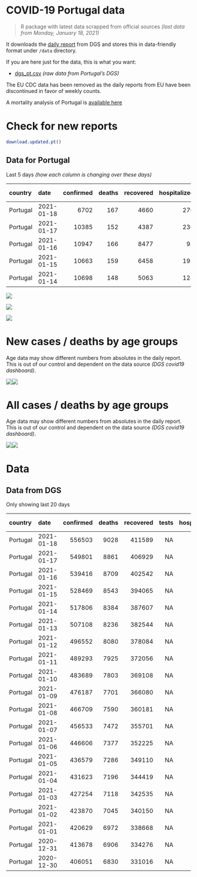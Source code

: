 COVID-19 Portugal data
================

> R package with latest data scrapped from official sources *(last data
> from Monday, January 18, 2021)*

It downloads the [daily
report](https://covid19.min-saude.pt/relatorio-de-situacao/) from DGS
and stores this in data-friendly format under `/data` directory.

If you are here just for the data, this is what you want:

  - [dgs\_pt.csv](raw/master/data/dgs_pt.csv) *(raw data from Portugal’s
    DGS)*

The EU CDC data has been removed as the daily reports from EU have been
discontinued in favor of weekly counts.

A mortality analysis of Portugal is [available
here](https://averissimo.github.io/covid19-analysis/mortality.html)

# Check for new reports

``` r
download.updated.pt()
```

## Data for Portugal

Last 5 days *(how each column is changing over these days)*

| country  | date       | confirmed | deaths | recovered | hospitalized | in.icu | confirmed\_m\_00-09 | confirmed\_w\_00-09 | confirmed\_m\_10-19 | confirmed\_w\_10-19 | confirmed\_m\_20-29 | confirmed\_w\_20-29 | confirmed\_m\_30-39 | confirmed\_w\_30-39 | confirmed\_m\_40-49 | confirmed\_w\_40-49 | confirmed\_m\_50-59 | confirmed\_w\_50-59 | confirmed\_m\_60-69 | confirmed\_w\_60-69 | confirmed\_m\_70-79 | confirmed\_w\_70-79 | confirmed\_m\_80+ | confirmed\_w\_80+ | death\_m\_00-09 | death\_w\_00-09 | death\_m\_10-19 | death\_w\_10-19 | death\_m\_20-29 | death\_w\_20-29 | death\_m\_30-39 | death\_w\_30-39 | death\_m\_40-49 | death\_w\_40-49 | death\_m\_50-59 | death\_w\_50-59 | death\_m\_60-69 | death\_w\_60-69 | death\_m\_70-79 | death\_w\_70-79 | death\_m\_80+ | death\_w\_80+ |
| :------- | :--------- | --------: | -----: | --------: | -----------: | -----: | ------------------: | ------------------: | ------------------: | ------------------: | ------------------: | ------------------: | ------------------: | ------------------: | ------------------: | ------------------: | ------------------: | ------------------: | ------------------: | ------------------: | ------------------: | ------------------: | ----------------: | ----------------: | --------------: | --------------: | --------------: | --------------: | --------------: | --------------: | --------------: | --------------: | --------------: | --------------: | --------------: | --------------: | --------------: | --------------: | --------------: | --------------: | ------------: | ------------: |
| Portugal | 2021-01-18 |      6702 |    167 |      4660 |          276 |     17 |                 223 |                 223 |                 371 |                 334 |                 431 |                 467 |                 419 |                 534 |                 494 |                 616 |               \-299 |                 514 |                 342 |                 338 |                 221 |                 214 |               186 |               354 |               0 |               0 |               0 |               0 |               1 |               0 |               0 |               2 |               0 |               1 |               1 |               2 |               7 |               5 |              17 |               5 |            62 |            64 |
| Portugal | 2021-01-17 |     10385 |    152 |      4387 |          236 |      9 |                 363 |                 324 |                 545 |            \-224410 |                 591 |                 729 |                 620 |                 745 |                 768 |                 985 |                1310 |                 813 |                 483 |                 591 |                 327 |                 327 |               291 |               702 |               0 |               0 |               0 |               0 |               0 |               0 |               0 |               1 |               0 |               0 |               2 |               1 |               6 |               3 |              26 |              13 |            48 |            52 |
| Portugal | 2021-01-16 |     10947 |    166 |      8477 |           93 |     16 |                 349 |                 332 |                 593 |              225585 |                 701 |                 782 |                 651 |                 830 |                 816 |                1028 |                 728 |                 907 |                 506 |                 522 |                 363 |                 382 |               299 |               569 |               0 |               0 |               0 |               0 |               0 |               0 |               0 |               1 |               1 |               0 |               5 |               0 |             313 |               3 |              20 |              15 |            52 |            56 |
| Portugal | 2021-01-15 |     10663 |    159 |      6458 |          192 |     11 |                 354 |                 341 |                 509 |                 569 |                 751 |                 733 |                 681 |                 788 |                 776 |                1010 |                 722 |                 887 |                 487 |                 494 |                 349 |                 376 |               276 |               555 |               0 |               0 |               0 |               0 |               0 |               0 |               0 |               0 |               1 |               0 |               3 |               0 |           \-293 |               6 |              22 |              11 |            42 |            67 |
| Portugal | 2021-01-14 |     10698 |    148 |      5063 |          128 |     15 |                 319 |                 323 |                 517 |                 482 |                 690 |                 770 |                 653 |                 796 |                 779 |                1020 |                 670 |                 893 |                 548 |                 532 |                 332 |                 400 |               346 |               626 |               0 |               0 |               0 |               0 |               0 |               0 |               0 |               0 |               3 |               1 |               2 |               1 |              14 |               6 |              14 |              20 |            38 |            49 |

![](README_files/figure-gfm/totals-1.svg)<!-- -->

![](README_files/figure-gfm/differential-1.svg)<!-- -->

![](README_files/figure-gfm/differential_7days-1.svg)<!-- -->

# New cases / deaths by age groups

Age data may show different numbers from absolutes in the daily report.
This is out of our control and dependent on the data source *(DGS
covid19 dashboard)*.

![](README_files/figure-gfm/new_cases_deaths-1.svg)<!-- -->![](README_files/figure-gfm/new_cases_deaths-2.svg)<!-- -->

# All cases / deaths by age groups

Age data may show different numbers from absolutes in the daily report.
This is out of our control and dependent on the data source *(DGS
covid19 dashboard)*.

![](README_files/figure-gfm/total_cases_deaths-1.svg)<!-- -->![](README_files/figure-gfm/total_cases_deaths-2.svg)<!-- -->

# Data

## Data from DGS

Only showing last 20 days

| country  | date       | confirmed | deaths | recovered | tests | hospitalized | in.icu | confirmed\_m\_00-09 | confirmed\_w\_00-09 | confirmed\_m\_10-19 | confirmed\_w\_10-19 | confirmed\_m\_20-29 | confirmed\_w\_20-29 | confirmed\_m\_30-39 | confirmed\_w\_30-39 | confirmed\_m\_40-49 | confirmed\_w\_40-49 | confirmed\_m\_50-59 | confirmed\_w\_50-59 | confirmed\_m\_60-69 | confirmed\_w\_60-69 | confirmed\_m\_70-79 | confirmed\_w\_70-79 | confirmed\_m\_80+ | confirmed\_w\_80+ | death\_m\_00-09 | death\_w\_00-09 | death\_m\_10-19 | death\_w\_10-19 | death\_m\_20-29 | death\_w\_20-29 | death\_m\_30-39 | death\_w\_30-39 | death\_m\_40-49 | death\_w\_40-49 | death\_m\_50-59 | death\_w\_50-59 | death\_m\_60-69 | death\_w\_60-69 | death\_m\_70-79 | death\_w\_70-79 | death\_m\_80+ | death\_w\_80+ |
| :------- | :--------- | --------: | -----: | --------: | ----: | -----------: | -----: | ------------------: | ------------------: | ------------------: | ------------------: | ------------------: | ------------------: | ------------------: | ------------------: | ------------------: | ------------------: | ------------------: | ------------------: | ------------------: | ------------------: | ------------------: | ------------------: | ----------------: | ----------------: | --------------: | --------------: | --------------: | --------------: | --------------: | --------------: | --------------: | --------------: | --------------: | --------------: | --------------: | --------------: | --------------: | --------------: | --------------: | --------------: | ------------: | ------------: |
| Portugal | 2021-01-18 |    556503 |   9028 |    411589 |    NA |         5165 |    664 |               15132 |               14541 |               25258 |               25868 |               39168 |               44845 |               37323 |               44765 |               40187 |               51822 |               35507 |               46013 |               26344 |               28410 |               16800 |               19052 |             14826 |             30463 |               0 |               1 |               1 |               1 |               4 |               3 |               9 |              11 |              54 |              28 |             168 |              68 |             537 |             220 |            1159 |             682 |          2764 |          3318 |
| Portugal | 2021-01-17 |    549801 |   8861 |    406929 |    NA |         4889 |    647 |               14909 |               14318 |               24887 |               25534 |               38737 |               44378 |               36904 |               44231 |               39693 |               51206 |               35806 |               45499 |               26002 |               28072 |               16579 |               18838 |             14640 |             30109 |               0 |               1 |               1 |               1 |               3 |               3 |               9 |               9 |              54 |              27 |             167 |              66 |             530 |             215 |            1142 |             677 |          2702 |          3254 |
| Portugal | 2021-01-16 |    539416 |   8709 |    402542 |    NA |         4653 |    638 |               14546 |               13994 |               24342 |              249944 |               38146 |               43649 |               36284 |               43486 |               38925 |               50221 |               34496 |               44686 |               25519 |               27481 |               16252 |               18511 |             14349 |             29407 |               0 |               1 |               1 |               1 |               3 |               3 |               9 |               8 |              54 |              27 |             165 |              65 |             524 |             212 |            1116 |             664 |          2654 |          3202 |
| Portugal | 2021-01-15 |    528469 |   8543 |    394065 |    NA |         4560 |    622 |               14197 |               13662 |               23749 |               24359 |               37445 |               42867 |               35633 |               42656 |               38109 |               49193 |               33768 |               43779 |               25013 |               26959 |               15889 |               18129 |             14050 |             28838 |               0 |               1 |               1 |               1 |               3 |               3 |               9 |               7 |              53 |              27 |             160 |              65 |             211 |             209 |            1096 |             649 |          2602 |          3146 |
| Portugal | 2021-01-14 |    517806 |   8384 |    387607 |    NA |         4368 |    611 |               13843 |               13321 |               23240 |               23790 |               36694 |               42134 |               34952 |               41868 |               37333 |               48183 |               33046 |               42892 |               24526 |               26465 |               15540 |               17753 |             13774 |             28283 |               0 |               1 |               1 |               1 |               3 |               3 |               9 |               7 |              52 |              27 |             157 |              65 |             504 |             203 |            1074 |             638 |          2560 |          3079 |
| Portugal | 2021-01-13 |    507108 |   8236 |    382544 |    NA |         4240 |    596 |               13524 |               12998 |               22723 |               23308 |               36004 |               41364 |               34299 |               41072 |               36554 |               47163 |               32376 |               41999 |               23978 |               25933 |               15208 |               17353 |             13428 |             27657 |               0 |               1 |               1 |               1 |               3 |               3 |               9 |               7 |              49 |              26 |             155 |              64 |             490 |             197 |            1060 |             618 |          2522 |          3030 |
| Portugal | 2021-01-12 |    496552 |   8080 |    378084 |    NA |         4043 |    599 |               13225 |               12699 |               22215 |               22816 |               35334 |               40545 |               33562 |               40252 |               35833 |               46145 |               31709 |               41096 |               23419 |               25372 |               14899 |               16989 |             13169 |             27106 |               0 |               1 |               1 |               1 |               3 |               3 |               8 |               7 |              47 |              26 |             151 |              63 |             480 |             195 |            1048 |             609 |          2465 |          2972 |
| Portugal | 2021-01-11 |    489293 |   7925 |    372056 |    NA |         3983 |    567 |               13047 |               12551 |               21875 |               22477 |               34851 |               39947 |               33094 |               39700 |               35330 |               45504 |               31217 |               40522 |               23007 |               24937 |               14644 |               16701 |             12974 |             26751 |               0 |               1 |               1 |               1 |               3 |               3 |               8 |               7 |              46 |              26 |             147 |              63 |             469 |             189 |            1035 |             597 |          2422 |          2907 |
| Portugal | 2021-01-10 |    483689 |   7803 |    369108 |    NA |         3770 |    558 |               12880 |               12414 |               21620 |               22205 |               34458 |               39500 |               32757 |               39266 |               34935 |               45014 |               30872 |               40073 |               22735 |               24621 |               14479 |               16506 |             12802 |             26387 |               0 |               1 |               1 |               1 |               3 |               3 |               8 |               7 |              45 |              26 |             145 |              63 |             459 |             185 |            1018 |             583 |          2392 |          2863 |
| Portugal | 2021-01-09 |    476187 |   7701 |    366080 |    NA |         3555 |    540 |               12647 |               12217 |               21262 |               21849 |               33921 |               38926 |               32264 |               38695 |               34407 |               44397 |               30384 |               39470 |               22375 |               24202 |               14251 |               16237 |             12611 |             25908 |               0 |               1 |               1 |               1 |               3 |               3 |               8 |               7 |              44 |              26 |             144 |              61 |             455 |             183 |            1001 |             577 |          2358 |          2828 |
| Portugal | 2021-01-08 |    466709 |   7590 |    360181 |    NA |         3451 |    536 |               12415 |               11994 |               20815 |               21370 |               33240 |               38182 |               31634 |               37996 |               33764 |               43539 |               29790 |               38746 |               21907 |               23678 |               13945 |               15886 |             12330 |             25320 |               0 |               1 |               1 |               1 |               3 |               3 |               8 |               7 |              44 |              24 |             143 |              60 |             447 |             179 |             982 |             569 |          2328 |          2790 |
| Portugal | 2021-01-07 |    456533 |   7472 |    355701 |    NA |         3333 |    514 |               12156 |               11738 |               20316 |               20856 |               32460 |               37329 |               30926 |               37213 |               33050 |               42658 |               29139 |               37923 |               21406 |               23143 |               13666 |               15529 |             12089 |             24777 |               0 |               1 |               1 |               1 |               3 |               3 |               8 |               7 |              41 |              22 |             141 |              58 |             441 |             179 |             963 |             563 |          2294 |          2746 |
| Portugal | 2021-01-06 |    446606 |   7377 |    352225 |    NA |         3293 |    513 |               11918 |               11504 |               19820 |               20354 |               31750 |               36512 |               30272 |               36412 |               32352 |               41737 |               28524 |               37106 |               20951 |               22640 |               13405 |               15167 |             11806 |             24219 |               0 |               1 |               1 |               1 |               3 |               3 |               8 |               7 |              40 |              22 |             139 |              58 |             437 |             178 |             945 |             556 |          2270 |          2708 |
| Portugal | 2021-01-05 |    436579 |   7286 |    349110 |    NA |         3260 |    512 |               11692 |               11243 |               19328 |               19859 |               31047 |               35629 |               29582 |               35586 |               31602 |               40871 |               27885 |               36277 |               20476 |               22131 |               13118 |               14844 |             11530 |             23724 |               0 |               1 |               1 |               1 |               3 |               3 |               8 |               7 |              40 |              22 |             138 |              58 |             432 |             173 |             927 |             551 |          2244 |          2677 |
| Portugal | 2021-01-04 |    431623 |   7196 |    344419 |    NA |         3171 |    510 |               11594 |               11141 |               19143 |               19632 |               30732 |               35217 |               29244 |               35167 |               31218 |               40379 |               27568 |               35874 |               20247 |               21851 |               12942 |               14666 |             11386 |             23470 |               0 |               1 |               1 |               1 |               3 |               3 |               8 |               6 |              40 |              22 |             136 |              56 |             425 |             166 |             917 |             549 |          2218 |          2644 |
| Portugal | 2021-01-03 |    427254 |   7118 |    342535 |    NA |         3044 |    500 |               11477 |               11040 |               18962 |               19444 |               30471 |               34894 |               28961 |               34828 |               30874 |               39998 |               27283 |               35511 |               20015 |               21630 |               12775 |               14509 |             11240 |             23194 |               0 |               1 |               1 |               1 |               3 |               3 |               8 |               6 |              40 |              21 |             133 |              55 |             419 |             164 |             911 |             543 |          2194 |          2615 |
| Portugal | 2021-01-02 |    423870 |   7045 |    340150 |    NA |         2858 |    492 |               11389 |               10957 |               18830 |               19309 |               30253 |               34640 |               28743 |               34592 |               30623 |               39710 |               27066 |               35195 |               19849 |               21450 |               12651 |               14366 |             11133 |             22967 |               0 |               1 |               1 |               1 |               3 |               3 |               7 |               6 |              40 |              20 |             131 |              55 |             412 |             164 |             897 |             539 |          2174 |          2591 |
| Portugal | 2021-01-01 |    420629 |   6972 |    338668 |    NA |         2806 |    483 |                  NA |                  NA |                  NA |                  NA |                  NA |                  NA |                  NA |                  NA |                  NA |                  NA |                  NA |                  NA |                  NA |                  NA |                  NA |                  NA |                NA |                NA |              NA |              NA |              NA |              NA |              NA |              NA |              NA |              NA |              NA |              NA |              NA |              NA |              NA |              NA |              NA |              NA |            NA |            NA |
| Portugal | 2020-12-31 |    413678 |   6906 |    334276 |    NA |         2840 |    482 |               11126 |               10693 |               18389 |               18831 |               29568 |               33809 |               28011 |               33749 |               29944 |               38828 |               26409 |               34341 |               19353 |               20895 |               12323 |               13995 |             10830 |             22438 |               0 |               1 |               1 |               1 |               3 |               3 |               7 |               6 |              39 |              20 |             128 |              54 |             402 |             160 |             879 |             526 |          2129 |          2547 |
| Portugal | 2020-12-30 |    406051 |   6830 |    331016 |    NA |         2896 |    487 |               10944 |               10487 |               18082 |               18439 |               29030 |               33195 |               27509 |               33135 |               29400 |               38101 |               25490 |               33693 |               19015 |               20522 |               12111 |               13714 |             10647 |             21943 |               0 |               1 |               1 |               1 |               3 |               3 |               6 |               6 |              38 |              20 |             125 |              53 |             397 |             159 |             870 |             521 |          2113 |          2513 |
